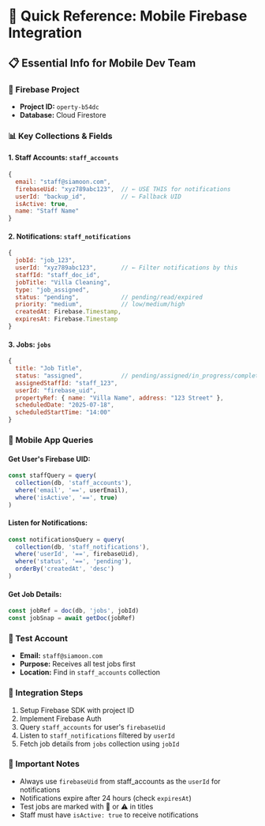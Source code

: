 # 🚀 Quick Reference: Mobile Firebase Integration

## 📋 Essential Info for Mobile Dev Team

### 🔑 Firebase Project

- **Project ID:** `operty-b54dc`
- **Database:** Cloud Firestore

### 📊 Key Collections & Fields

#### 1. Staff Accounts: `staff_accounts`

```javascript
{
  email: "staff@siamoon.com",
  firebaseUid: "xyz789abc123",  // ← USE THIS for notifications
  userId: "backup_id",          // ← Fallback UID
  isActive: true,
  name: "Staff Name"
}
```

#### 2. Notifications: `staff_notifications`

```javascript
{
  jobId: "job_123",
  userId: "xyz789abc123",       // ← Filter notifications by this
  staffId: "staff_doc_id",
  jobTitle: "Villa Cleaning",
  type: "job_assigned",
  status: "pending",            // pending/read/expired
  priority: "medium",           // low/medium/high
  createdAt: Firebase.Timestamp,
  expiresAt: Firebase.Timestamp
}
```

#### 3. Jobs: `jobs`

```javascript
{
  title: "Job Title",
  status: "assigned",           // pending/assigned/in_progress/completed
  assignedStaffId: "staff_123",
  userId: "firebase_uid",
  propertyRef: { name: "Villa Name", address: "123 Street" },
  scheduledDate: "2025-07-18",
  scheduledStartTime: "14:00"
}
```

### 🎯 Mobile App Queries

#### Get User's Firebase UID:

```javascript
const staffQuery = query(
  collection(db, 'staff_accounts'),
  where('email', '==', userEmail),
  where('isActive', '==', true)
)
```

#### Listen for Notifications:

```javascript
const notificationsQuery = query(
  collection(db, 'staff_notifications'),
  where('userId', '==', firebaseUid),
  where('status', '==', 'pending'),
  orderBy('createdAt', 'desc')
)
```

#### Get Job Details:

```javascript
const jobRef = doc(db, 'jobs', jobId)
const jobSnap = await getDoc(jobRef)
```

### 🧪 Test Account

- **Email:** `staff@siamoon.com`
- **Purpose:** Receives all test jobs first
- **Location:** Find in `staff_accounts` collection

### 📱 Integration Steps

1. Setup Firebase SDK with project ID
2. Implement Firebase Auth
3. Query `staff_accounts` for user's `firebaseUid`
4. Listen to `staff_notifications` filtered by `userId`
5. Fetch job details from `jobs` collection using `jobId`

### 🚨 Important Notes

- Always use `firebaseUid` from staff_accounts as the `userId` for notifications
- Notifications expire after 24 hours (check `expiresAt`)
- Test jobs are marked with 🧪 or ⚠️ in titles
- Staff must have `isActive: true` to receive notifications
